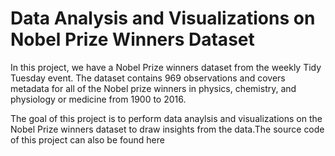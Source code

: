 # Data Analysis and Visualizations on Nobel Prize Winners Dataset
In this project, we have a Nobel Prize winners dataset from the weekly Tidy Tuesday event. The dataset contains 969 observations and covers metadata for all of the Nobel prize winners in physics, chemistry, and physiology or medicine from 1900 to 2016.

The goal of this project is to perform data anaylsis and visualizations on the Nobel Prize winners dataset to draw insights from the data.The source code of this project can also be found here
